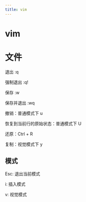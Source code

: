 ```yaml
---
title: vim
---
```

# vim

# 文件

退出 :q

强制退出 :q!

保存 :w

保存并退出 :wq

撤销：普通模式下 u

恢复到当前行的原始状态：普通模式下 U

还原：Ctrl + R

复制：视觉模式下 y



## 模式

Esc: 退出当前模式

i: 插入模式

v: 视觉模式


